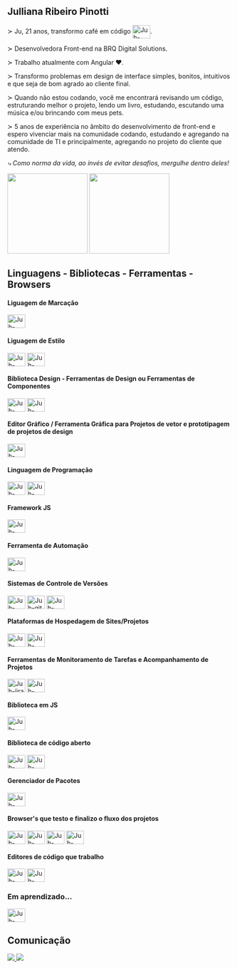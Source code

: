 ## Julliana Ribeiro Pinotti

<div>
  <p>
    ≻ Ju, 21 anos, transformo café em código
    <img
      align="center"
      alt="Juh-coffeescript"
      height="30"
      width="40"
      src="https://cdn.jsdelivr.net/gh/devicons/devicon/icons/coffeescript/coffeescript-original.svg"
    />.
  </p>

  <p>≻ Desenvolvedora Front-end na BRQ Digital Solutions.</p>
  <p>≻ Trabalho atualmente com Angular ❤.</p>
  <p>
    ≻ Transformo problemas em design de interface simples, bonitos, intuitivos e
    que seja de bom agrado ao cliente final.
  </p>
  <p>
    ≻ Quando não estou codando, você me encontrará revisando um código,
    estruturando melhor o projeto, lendo um livro, estudando, escutando uma
    música e/ou brincando com meus pets.
  </p>
  <p>
    ≻ 5 anos de experiência no âmbito do desenvolvimento de front-end e espero
    vivenciar mais na comunidade codando, estudando e agregando na comunidade de
    TI e principalmente, agregando no projeto do cliente que atendo.
  </p>
  <p>
    <em>
      ⤷ Como norma da vida, ao invés de evitar desafios, mergulhe dentro deles!
    </em>
  </p>
</div>

<div>
  <a href="https://github.com/JullianaRP"></a>
  <img
    height="180em"
    src="https://github-readme-stats.vercel.app/api?username=JullianaRP&show_icons=true&theme=dracula&include_all_commits=true&count_private=true"
  />
  <img
    height="180em"
    src="https://github-readme-stats.vercel.app/api/top-langs/?username=JullianaRP&layout=compact&langs_count=7&theme=dracula"
  />
</div>

## Linguagens - Bibliotecas - Ferramentas - Browsers

<div style="display: inline_block">
  <!--  Linguagem de Marcação  -->
  <div>
    <h4>Liguagem de Marcação</h4>
    <img
      align="center"
      alt="Juh-html"
      height="30"
      width="40"
      src="https://cdn.jsdelivr.net/gh/devicons/devicon/icons/html5/html5-original.svg"
    />
  </div>

  <!--  Linguagem de Estilo  -->
  <div>
    <h4>Liguagem de Estilo</h4>
    <img
      align="center"
      alt="Juh-sass"
      height="30"
      width="40"
      src="https://cdn.jsdelivr.net/gh/devicons/devicon/icons/css3/css3-original.svg"
    />
    <img
      align="center"
      alt="Juh-sass"
      height="30"
      width="40"
      src="https://cdn.jsdelivr.net/gh/devicons/devicon/icons/sass/sass-original.svg"
    />
  </div>

  <!--  Biblioteca Design - Ferramentas de Design ou Ferramentas de Componentes  -->
  <div>
    <h4>
      Biblioteca Design - Ferramentas de Design ou Ferramentas de Componentes
    </h4>
    <img
      align="center"
      alt="Juh-materialui"
      height="30"
      width="40"
      src="https://cdn.jsdelivr.net/gh/devicons/devicon/icons/materialui/materialui-original.svg"
    />
    <img
      align="center"
      alt="Juh-storybook"
      height="30"
      width="40"
      src="https://cdn.jsdelivr.net/gh/devicons/devicon/icons/storybook/storybook-original.svg"
    />
  </div>

  <!--  Editor Gráfico / Ferramenta Gráfica para Projetos de vetor e prototipagem de projetos de design  -->
  <div>
    <h4>
      Editor Gráfico / Ferramenta Gráfica para Projetos de vetor e prototipagem
      de projetos de design
    </h4>
    <img
      align="center"
      alt="Juh-materialui"
      height="30"
      width="40"
      src="https://cdn.jsdelivr.net/gh/devicons/devicon/icons/figma/figma-original.svg"
    />
  </div>

  <!--  Linguagem de Programação  -->
  <div>
    <h4>Linguagem de Programação</h4>
    <img
      align="center"
      alt="Juh-javascript"
      height="30"
      width="40"
      src="https://cdn.jsdelivr.net/gh/devicons/devicon/icons/javascript/javascript-original.svg"
    />
    <img
      align="center"
      alt="Juh-typescript"
      height="30"
      width="40"
      src="https://cdn.jsdelivr.net/gh/devicons/devicon/icons/typescript/typescript-original.svg"
    />
  </div>

  <!--  Framework Javascript  -->
  <div>
    <h4>Framework JS</h4>
    <img
      align="center"
      alt="Juh-angularjs"
      height="30"
      width="40"
      src="https://cdn.jsdelivr.net/gh/devicons/devicon/icons/angularjs/angularjs-original.svg"
    />
  </div>

  <!--  Ferramenta de Automação  -->
  <div>
    <h4>Ferramenta de Automação</h4>
    <img
      align="center"
      alt="Juh-gulp"
      height="30"
      width="40"
      src="https://cdn.jsdelivr.net/gh/devicons/devicon/icons/gulp/gulp-plain.svg"
    />
  </div>

  <!--  Sistemas de Controle de Versões  -->
  <div>
    <h4>Sistemas de Controle de Versões</h4>
    <img
      align="center"
      alt="Juh-bitbucket"
      height="30"
      width="40"
      src="https://cdn.jsdelivr.net/gh/devicons/devicon/icons/bitbucket/bitbucket-original.svg"
    />
    <img
      align="center"
      alt="Juh-git"
      height="30"
      width="40"
      src="https://cdn.jsdelivr.net/gh/devicons/devicon/icons/git/git-original.svg"
    />
    <img
      align="center"
      alt="Juh-sourcetree"
      height="30"
      width="40"
      src="https://cdn.jsdelivr.net/gh/devicons/devicon/icons/sourcetree/sourcetree-original.svg"
    />
  </div>

  <!--  Plataforma de hospedagem de site/projetos  -->
  <div>
    <h4>Plataformas de Hospedagem de Sites/Projetos</h4>
    <img
      align="center"
      alt="Juh-github"
      height="30"
      width="40"
      src="https://cdn.jsdelivr.net/gh/devicons/devicon/icons/github/github-original.svg"
    />
    <img
      align="center"
      alt="Juh-gitlabt"
      height="30"
      width="40"
      src="https://cdn.jsdelivr.net/gh/devicons/devicon/icons/gitlab/gitlab-original.svg"
    />
  </div>

  <!--  Ferramentas de Monitoramento de Tarefas e Acompanhamento de Projetos  -->
  <div>
    <h4>
      Ferramentas de Monitoramento de Tarefas e Acompanhamento de Projetos
    </h4>
    <img
      align="center"
      alt="Juh-jira"
      height="30"
      width="40"
      src="https://cdn.jsdelivr.net/gh/devicons/devicon/icons/jira/jira-original.svg"
    />
    <img
      align="center"
      alt="Juh-trello"
      height="30"
      width="40"
      src="https://cdn.jsdelivr.net/gh/devicons/devicon/icons/trello/trello-plain.svg"
    />
  </div>

  <!--   Biblioteca em JS -->
  <div>
    <h4>Biblioteca em JS</h4>
    <img
      align="center"
      alt="Juh-jquery"
      height="30"
      width="40"
      src="https://cdn.jsdelivr.net/gh/devicons/devicon/icons/jquery/jquery-original.svg"
    />
  </div>

  <!--  Biblioteca de código aberto  -->
  <div>
    <h4>Biblioteca de código aberto</h4>
    <img
      align="center"
      alt="Juh-react"
      height="30"
      width="40"
      src="https://cdn.jsdelivr.net/gh/devicons/devicon/icons/react/react-original.svg"
    />
    <img
      align="center"
      alt="Juh-redux"
      height="30"
      width="40"
      src="https://cdn.jsdelivr.net/gh/devicons/devicon/icons/redux/redux-original.svg"
    />
  </div>

  <!--   <img align="center" alt="Juh-kraken" height="30" width="40" src="https://cdn.jsdelivr.net/gh/devicons/devicon/icons/krakenjs/krakenjs-original.svg" /> -->

  <!--  Gerenciador de Pacotes  -->
  <div>
    <h4>Gerenciador de Pacotes</h4>
    <img
      align="center"
      alt="Juh-npm"
      height="30"
      width="40"
      src="https://cdn.jsdelivr.net/gh/devicons/devicon/icons/npm/npm-original-wordmark.svg"
    />
  </div>

  <!--  Browsers que testo e finalizo o fluxo dos sites / projetos  -->
  <div>
    <h4>Browser's que testo e finalizo o fluxo dos projetos</h4>
    <img
      align="center"
      alt="Juh-chrome"
      height="30"
      width="40"
      src="https://cdn.jsdelivr.net/gh/devicons/devicon/icons/chrome/chrome-original.svg"
    />
    <img
      align="center"
      alt="Juh-firefox"
      height="30"
      width="40"
      src="https://cdn.jsdelivr.net/gh/devicons/devicon/icons/firefox/firefox-original.svg"
    />
    <img
      align="center"
      alt="Juh-opera"
      height="30"
      width="40"
      src="https://cdn.jsdelivr.net/gh/devicons/devicon/icons/opera/opera-original.svg"
    />
    <img
      align="center"
      alt="Juh-safari"
      height="30"
      width="40"
      src="https://cdn.jsdelivr.net/gh/devicons/devicon/icons/safari/safari-original.svg"
    />
  </div>

  <!--  Editores de código que trabalho  -->
  <div>
    <h4>Editores de código que trabalho</h4>
    <img
      align="center"
      alt="Juh-vscode"
      height="30"
      width="40"
      src="https://cdn.jsdelivr.net/gh/devicons/devicon/icons/vscode/vscode-original.svg"
    />
    <img
      align="center"
      alt="Juh-vscode"
      height="30"
      width="40"
      src="https://cdn.jsdelivr.net/gh/devicons/devicon/icons/atom/atom-original.svg"
    />
  </div>

  <!--  Tudo que eu estiver aprendendo / estudando / aplicando de início e avaliando  -->
  <div>
    <h3>Em aprendizado...</h3>
    <img
      align="center"
      alt="Juh-storybook"
      height="30"
      width="40"
      src="https://cdn.jsdelivr.net/gh/devicons/devicon/icons/storybook/storybook-original.svg"
    />
  </div>

  <!--  Rede social de negócios / Rede Social de Conhecimento em Comunidade  -->
  <!--   <div>
    <h4>Rede Social de Negócios / Rede Social de Conhecimento em Comunidade</h4>
    <img
      align="center"
      alt="Juh-linkedin"
      height="30"
      width="40"
      src="https://cdn.jsdelivr.net/gh/devicons/devicon/icons/linkedin/linkedin-original.svg"
    />
    <img
      align="center"
      alt="Juh-twitter"
      height="30"
      width="40"
      src="https://cdn.jsdelivr.net/gh/devicons/devicon/icons/twitter/twitter-original.svg"
    />
  </div> -->
</div>

## Comunicação

<div>
  <a href="mailto:julliana.pinotti@gmail.com">
    <img
      src="https://img.shields.io/badge/-Gmail-%23333?style=for-the-badge&logo=gmail&logoColor=white"
      target="_blank"
    />
  </a>
  <a href="https://www.linkedin.com/in/julliana-pinotti/" target="_blank">
    <img
      src="https://img.shields.io/badge/-LinkedIn-%230077B5?style=for-the-badge&logo=linkedin&logoColor=white"
      target="_blank"
    />
  </a>
</div>
